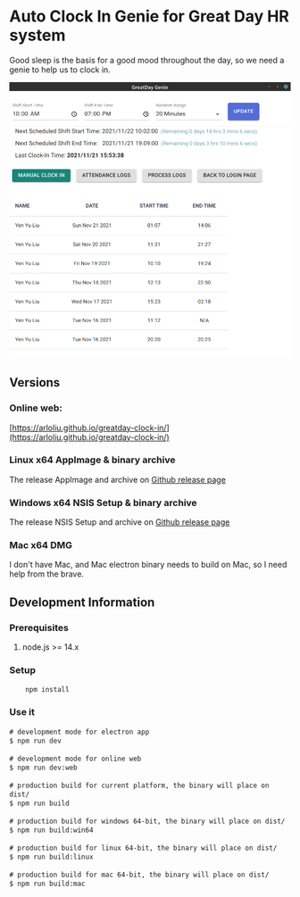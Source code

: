 # Auto Clock In Genie for Great Day HR system

Good sleep is the basis for a good mood throughout the day, so we need a genie to help us to clock in.

![Home](https://github.com/arloliu/greatday-clock-in/blob/main/images/gd-genie-screenshot-home.png?raw=true)

## Versions
### Online web:
[https://arloliu.github.io/greatday-clock-in/](https://arloliu.github.io/greatday-clock-in/)

### Linux x64 AppImage & binary archive
The release AppImage and archive on [Github release page](https://github.com/arloliu/greatday-clock-in/releases)
### Windows x64 NSIS Setup & binary archive
The release NSIS Setup and archive on [Github release page](https://github.com/arloliu/greatday-clock-in/releases)

### Mac x64 DMG
I don't have Mac, and Mac electron binary needs to build on Mac, so I need help from the brave.

## Development Information
### Prerequisites
1. node.js >= 14.x

### Setup
```
    npm install
```

### Use it

```
# development mode for electron app
$ npm run dev

# development mode for online web
$ npm run dev:web

# production build for current platform, the binary will place on dist/
$ npm run build

# production build for windows 64-bit, the binary will place on dist/
$ npm run build:win64

# production build for linux 64-bit, the binary will place on dist/
$ npm run build:linux

# production build for mac 64-bit, the binary will place on dist/
$ npm run build:mac

```

